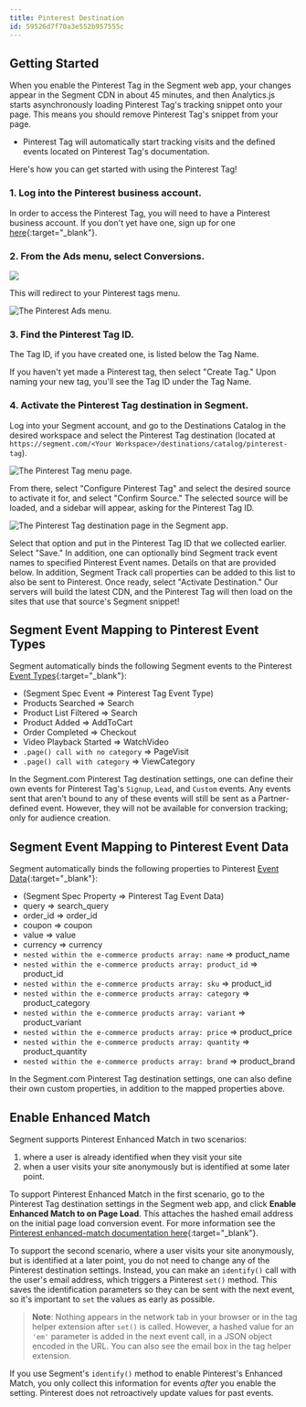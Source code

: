 ```yaml
---
title: Pinterest Destination
id: 59526d7f70a3e552b957555c
---
```

## Getting Started

When you enable the Pinterest Tag in the Segment web app, your changes appear in the Segment CDN in about 45 minutes, and then Analytics.js starts asynchronously loading Pinterest Tag's tracking snippet onto your page. This means you should remove Pinterest Tag's snippet from your page.
+ Pinterest Tag will automatically start tracking visits and the defined events located on Pinterest Tag's documentation.

Here's how you can get started with using the Pinterest Tag!


### **1. Log into the Pinterest business account.**

In order to access the Pinterest Tag, you will need to have a Pinterest business account. If you don't yet have one, sign up for one [here](https://ads.pinterest.com/){:target="_blank"}.


### **2. From the Ads menu, select Conversions.**

<img src="images/conversions-menu.png">

This will redirect to your Pinterest tags menu.

![The Pinterest Ads menu.](images/conversions-page.png)

### **3. Find the Pinterest Tag ID.**

The Tag ID, if you have created one, is listed below the Tag Name.

If you haven't yet made a Pinterest tag, then select "Create Tag." Upon naming your new tag, you'll see the Tag ID under the Tag Name.


### **4. Activate the Pinterest Tag destination in Segment.**

Log into your Segment account, and go to the Destinations Catalog in the desired workspace and select the Pinterest Tag destination (located at `https://segment.com/<Your Workspace>/destinations/catalog/pinterest-tag`).

![The Pinterest Tag menu page.](images/pinterest-tag-configure.png)

From there, select "Configure Pinterest Tag" and select the desired source to activate it for, and select "Confirm Source." The selected source will be loaded, and a sidebar will appear, asking for the Pinterest Tag ID.

![The Pinterest Tag destination page in the Segment app.](images/pinterest-tag-activate.png)

Select that option and put in the Pinterest Tag ID that we collected earlier. Select "Save." In addition, one can optionally bind Segment track event names to specified Pinterest Event names. Details on that are provided below. In addition, Segment Track call properties can be added to this list to also be sent to Pinterest. Once ready, select "Activate Destination." Our servers will build the latest CDN, and the Pinterest Tag will then load on the sites that use that source's Segment snippet!


## Segment Event Mapping to Pinterest Event Types

Segment automatically binds the following Segment events to the Pinterest [Event Types](https://developers.pinterest.com/docs/ad-tools/conversion-tag/?#eventcode){:target="_blank"}:

+ (Segment Spec Event => Pinterest Tag Event Type)
+ Products Searched => Search
+ Product List Filtered => Search
+ Product Added => AddToCart
+ Order Completed => Checkout
+ Video Playback Started => WatchVideo
+ `.page() call with no category` => PageVisit
+ `.page() call with category` => ViewCategory

In the Segment.com Pinterest Tag destination settings, one can define their own events for Pinterest Tag's `Signup`, `Lead`, and `Custom` events. Any events sent that aren't bound to any of these events will still be sent as a Partner-defined event. However, they will not be available for conversion tracking; only for audience creation.

## Segment Event Mapping to Pinterest Event Data

Segment automatically binds the following properties to Pinterest [Event Data](https://developers.pinterest.com/docs/ad-tools/conversion-tag/?#event-data-in-javascript){:target="_blank"}:

+ (Segment Spec Property => Pinterest Tag Event Data)
+ query => search_query
+ order_id => order_id
+ coupon => coupon
+ value => value
+ currency => currency
+ `nested within the e-commerce products array: name` => product_name
+ `nested within the e-commerce products array: product_id` => product_id
+ `nested within the e-commerce products array: sku` => product_id
+ `nested within the e-commerce products array: category` => product_category
+ `nested within the e-commerce products array: variant` => product_variant
+ `nested within the e-commerce products array: price` => product_price
+ `nested within the e-commerce products array: quantity` => product_quantity
+ `nested within the e-commerce products array: brand` => product_brand

In the Segment.com Pinterest Tag destination settings, one can also define their own custom properties, in addition to the mapped properties above.

## Enable Enhanced Match

Segment supports Pinterest Enhanced Match in two scenarios:
1. where a user is already identified when they visit your site
2. when a user visits your site anonymously but is identified at some later point.

To support Pinterest Enhanced Match in the first scenario, go to the Pinterest Tag destination settings in the Segment web app, and click **Enable Enhanced Match to on Page Load**. This attaches the hashed email address on the initial page load conversion event. For more information see the [Pinterest enhanced-match documentation here](https://help.pinterest.com/en/business/article/enhanced-match){:target="_blank"}.

To support the second scenario, where a user visits your site anonymously, but is identified at a later point, you do not need to change any of the Pinterest destination settings. Instead, you can make an `identify()` call with the user's email address, which triggers a Pinterest `set()` method. This saves the identification parameters so they can be sent with the next event, so it's important to `set` the values as early as possible.

> **Note**: Nothing appears in the network tab in your browser or in the tag helper extension after `set()` is called. However, a hashed value for an `'em'` parameter is added in the next event call, in a JSON object encoded in the URL. You can also see the email box in the tag helper extension.

If you use Segment's `identify()` method to enable Pinterest's Enhanced Match, you only collect this information for events _after_ you enable the setting. Pinterest does not retroactively update values for past events.
